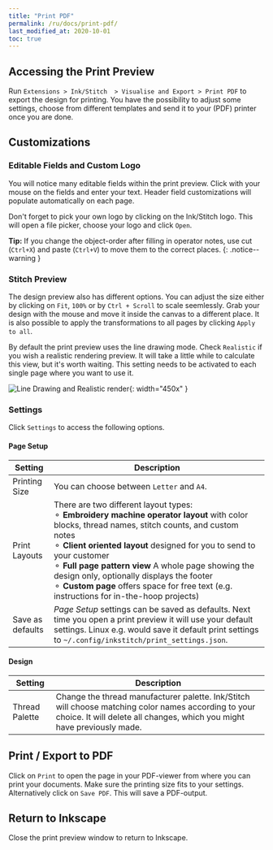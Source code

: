 ```yaml
---
title: "Print PDF"
permalink: /ru/docs/print-pdf/
last_modified_at: 2020-10-01
toc: true
---
```


## Accessing the Print Preview

Run `Extensions > Ink/Stitch  > Visualise and Export > Print PDF` to export the design for printing. You have the possibility to adjust some settings, choose from different templates and send it to your (PDF) printer once you are done.

## Customizations

### Editable Fields and Custom Logo
You will notice many editable fields within the print preview. Click with your mouse on the fields and enter your text. Header field customizations will populate automatically on each page.

Don't forget to pick your own logo by clicking on the Ink/Stitch logo. This will open a file picker, choose your logo and click `Open`.

**Tip:** If you change the object-order after filling in operator notes, use cut (`Ctrl+X`) and paste (`Ctrl+V`) to move them to the correct places.
{: .notice--warning }

### Stitch Preview

The design preview also has different options. You can adjust the size either by clicking on `Fit`, `100%` or by `Ctrl + Scroll` to scale seemlessly. Grab your design with the mouse and move it inside the canvas to a different place. It is also possible to apply the transformations to all pages by clicking `Apply to all`.

By default the print preview uses the line drawing mode. Check `Realistic` if you wish a realistic rendering preview. It will take a little while to calculate this view, but it's worth waiting. This setting needs to be activated to each single page where you want to use it.

![Line Drawing and Realistic render](/assets/images/docs/en/print-realistic-rendering.jpg){: width="450x" }

### Settings

Click `Settings` to access the following options.

#### Page Setup

Setting|Description
---|---
Printing Size|You can choose between `Letter` and `A4`.
Print Layouts|There are two different layout types:<br />⚬ **Embroidery machine operator layout** with color blocks, thread names, stitch counts, and custom notes<br />⚬ **Client oriented layout** designed for you to send to your customer<br />⚬ **Full page pattern view** A whole page showing the design only, optionally displays the footer<br />⚬ **Custom page** offers space for free text (e.g. instructions for in-the-hoop projects)
Save as defaults|*Page Setup* settings can be saved as defaults. Next time you open a print preview it will use your default settings. Linux e.g. would save it default print settings to `~/.config/inkstitch/print_settings.json`.

#### Design

Setting|Description
---|---
Thread Palette|Change the thread manufacturer palette. Ink/Stitch will choose matching color names according to your choice. It will delete all changes, which you might have previously made.

## Print / Export to PDF

Click on `Print` to open the page in your PDF-viewer from where you can print your documents. Make sure the printing size fits to your settings.  Alternatively click on `Save PDF`. This will save a PDF-output.

## Return to Inkscape

Close the print preview window to return to Inkscape.
